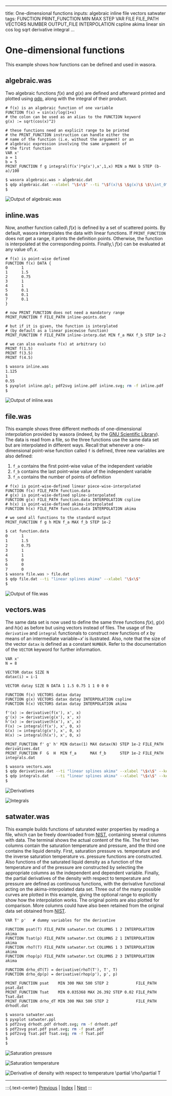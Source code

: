 
---
title: One-dimensional functions
inputs: algebraic inline file vectors satwater
tags: FUNCTION PRINT_FUNCTION MIN MAX STEP VAR FILE FILE_PATH VECTORS NUMBER OUTPUT_FILE INTERPOLATION cspline akima linear sin cos log sqrt derivative integral
...

# One-dimensional functions

This example shows how functions can be defined and used in wasora.



## algebraic.was

Two algebraic functions $f(x)$ and $g(x)$ are defined and afterward printed and plotted using [qdp](https://github.com/seamplex/qdp), along with the integral of their product.

```wasora
# f(x) is an algebraic function of one variable
FUNCTION f(x) = sin(x)/log(1+x)
# the colon can be used as an alias to the FUNCTION keyword
g(x) := sqrt(cos(x)^2)

# these functions need an explicit range to be printed
# the PRINT_FUNCTION instruction can handle either the
# name of the function (i.e. without the argument) or an
# algebraic expression involving the same argument of
# the first function
VAR x'
a = 1
b = 5
PRINT_FUNCTION f g integral(f(x')*g(x'),x',1,x) MIN a MAX b STEP (b-a)/100
```

```bash
$ wasora algebraic.was > algebraic.dat
$ qdp algebraic.dat --xlabel "\$x\$" --ti "\$f(x)\$ \$g(x)\$ \$\\int_0^x{f(x')g(x')\,dx'}\$"
$ 
```

![Output of `algebraic.was`](algebraic-dat.svg)

## inline.was

Now, another function called\ $f(x)$ is defined by a set of scattered points. By default, wasora interpolates the data with linear functions. If `PRINT_FUNCTION` does not get a range, it prints the definition points. Otherwise, the function is interpolated at the corresponding points. Finally,\ $f(x)$ can be evaluated at any value of\ $x$.

```wasora
# f(x) is point-wise defined
FUNCTION f(x) DATA {
0      1
1      1.5
2      0.75
3      1
4      1
5      0.1
6      0.1
7      0.1
}

# now PRINT_FUNCTION does not need a mandatory range
PRINT_FUNCTION f FILE_PATH inline-points.dat

# but if it is given, the function is interplated
# (by default as a linear piecewise function)
PRINT_FUNCTION f FILE_PATH inline-interp.dat MIN f_a MAX f_b STEP 1e-2

# we can also evaluate f(x) at arbitrary (x)
PRINT f(1.5)
PRINT f(3.5)
PRINT f(4.5)
```

```bash
$ wasora inline.was
1.125
1
0.55
$ pyxplot inline.ppl; pdf2svg inline.pdf inline.svg; rm -f inline.pdf
$ 
```

![Output of `inline.was`](inline.svg)


## file.was

This example shows three different methods of one-dimensional interpolation provided by wasora (indeed, by the [GNU Scientific Library](https://www.gnu.org/software/gsl/)). The data is read from a file, so the three functions use the same data set but are interpolated  in different ways. Recall that whenever a one-dimensional point-wise function called `f` is defined, three new variables are also defined:

 1. `f_a` contains the first point-wise value of the independent variable
 2. `f_b` contains the last point-wise value of the independent variable
 3. `f_n` contains the number of points of definition

```wasora
# f(x) is point-wise-defined linear piece-wise-interpolated
FUNCTION f(x) FILE_PATH function.data
# g(x) is point-wise-defined spline-interpolated
FUNCTION g(x) FILE_PATH function.data INTERPOLATION cspline
# h(x) is point-wise-defined akima-interpolated
FUNCTION h(x) FILE_PATH function.data INTERPOLATION akima

# we send all functions to the standard output
PRINT_FUNCTION f g h MIN f_a MAX f_b STEP 1e-2
```

```bash
$ cat function.data
0      1
1      1.5
2      0.75
3      1
4      1
5      0
6      0
7      0
$ wasora file.was > file.dat
$ qdp file.dat --ti "linear splines akima" --xlabel "\$x\$"
$ 
```

![Output of `file.was`](file-dat.svg)


## vectors.was

The same data set is now used to define the same three functions $f(x)$, $g(x)$ and $h(x)$ as before but using vectors instead of files. The usage of the `derivative` and `integral` functionals to construct new functions of $x$ by means of an intermediate variable~$x'$ is ilustrated. Also, note that the size of the vector `datax` is defined as a constant `NUMBER`. Refer to the documentation of the `VECTOR` keyword for further information.


```wasora
VAR x'
N = 8

VECTOR datax SIZE N 
datax(i) = i-1

VECTOR datay SIZE N DATA 1 1.5 0.75 1 1 0 0 0

FUNCTION f(x) VECTORS datax datay
FUNCTION g(x) VECTORS datax datay INTERPOLATION cspline
FUNCTION h(x) VECTORS datax datay INTERPOLATION akima

f'(x) := derivative(f(x'), x', x)
g'(x) := derivative(g(x'), x', x)
h'(x) := derivative(h(x'), x', x)
F(x) := integral(f(x'), x', 0, x)
G(x) := integral(g(x'), x', 0, x)
H(x) := integral(h(x'), x', 0, x)

PRINT_FUNCTION f' g' h' MIN datax(1) MAX datax(N) STEP 1e-2 FILE_PATH derivatives.dat
PRINT_FUNCTION F  G  H  MIN f_a      MAX f_b      STEP 1e-2 FILE_PATH integrals.dat
```

```bash
$ wasora vectors.was
$ qdp derivatives.dat --ti "linear splines akima" --xlabel "\$x\$" --key "top"
$ qdp integrals.dat   --ti "linear splines akima" --xlabel "\$x\$" --key "bottom"
$ 
```

![Derivatives](derivatives-dat.svg)

![Integrals](integrals-dat.svg)


## satwater.was

This example builds functions of saturated water properties by reading a file, which can be freely downloaded from [NIST](http://webbook.nist.gov/chemistry/fluid/), containing several columns with data. The terminal shows the actual content of the file. The first two columns contain the saturation temperature and pressure, and the third one contains the liquid density. First, saturation pressure vs. temperature and the inverse saturation temperature vs. pressure functions are constructed. Also functions of the saturated liquid density as a function of the temperature and of the pressure are constructed by selecting the appropriate columns as the independent and dependent variable. Finally, the partial derivatives of the density with respect to temperature and pressure are defined as continuous functions, with the derivative functional acting on the akima-interpolated data set. Three out of the many possible curves are plotted in this example, giving the optional range to explicitly show how the interpolation works. The original points are also plotted for comparison. More columns could have also been retained from the original data set obtained from [NIST](http://webbook.nist.gov/chemistry/fluid/).

```wasora
VAR T' p'   # dummy variables for the derivative

FUNCTION psat(T) FILE_PATH satwater.txt COLUMNS 1 2 INTERPOLATION akima
FUNCTION Tsat(p) FILE_PATH satwater.txt COLUMNS 2 1 INTERPOLATION akima
FUNCTION rhoT(T) FILE_PATH satwater.txt COLUMNS 1 3 INTERPOLATION akima
FUNCTION rhop(p) FILE_PATH satwater.txt COLUMNS 2 3 INTERPOLATION akima

FUNCTION drho_dT(T) = derivative(rhoT(T'), T', T)
FUNCTION drho_dp(p) = derivative(rhop(p'), p', p)

PRINT_FUNCTION psat    MIN 300 MAX 500 STEP 2            FILE_PATH psat.dat
PRINT_FUNCTION Tsat    MIN 0.035368 MAX 26.392 STEP 0.02 FILE_PATH Tsat.dat
PRINT_FUNCTION drho_dT MIN 300 MAX 500 STEP 2            FILE_PATH drhodt.dat
```

```bash
$ wasora satwater.was
$ pyxplot satwater.ppl
$ pdf2svg drhodt.pdf drhodt.svg; rm -f drhodt.pdf
$ pdf2svg psat.pdf psat.svg; rm -f psat.pdf
$ pdf2svg Tsat.pdf Tsat.svg; rm -f Tsat.pdf
$ 
$ 
```

![Saturation pressure](psat.svg)

![Saturation temperature](Tsat.svg)

![Derivative of density with respect to temperature $\partial \rho/\partial T$](drhodt.svg)

-------
:::{.text-center}
[Previous](../006-fibonacci) | [Index](../) | [Next](../008-integrals)
:::
